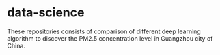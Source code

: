 # data-science
 These repositories consists of comparison of different deep learning algorithm to discover the PM2.5 concentration level in Guangzhou city of China. 
